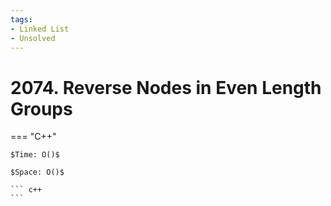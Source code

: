 ```yaml
---
tags:
- Linked List
- Unsolved
---
```



# 2074. Reverse Nodes in Even Length Groups

=== "C++"

    $Time: O()$

    $Space: O()$

    ``` c++
    ```